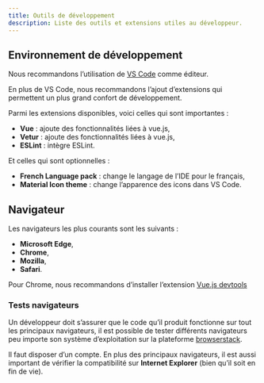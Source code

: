 ```yaml
---
title: Outils de développement
description: Liste des outils et extensions utiles au développeur.
---
```


## Environnement de développement

Nous recommandons l’utilisation de [VS Code](https://code.visualstudio.com) comme éditeur.

En plus de VS Code, nous recommandons l’ajout d’extensions qui permettent un plus grand confort de développement.

Parmi les extensions disponibles, voici celles qui sont importantes :

- **Vue** : ajoute des fonctionnalités liées à vue.js,
- **Vetur** : ajoute des fonctionnalités liées à vue.js,
- **ESLint** : intègre ESLint.

Et celles qui sont optionnelles :

- **French Language pack** : change le langage de l’IDE pour le français,
- **Material Icon theme** : change l’apparence des icons dans VS Code.

## Navigateur

Les navigateurs les plus courants sont les suivants :

- **Microsoft Edge**,
- **Chrome**,
- **Mozilla**,
- **Safari**.

Pour Chrome, nous recommandons d’installer l’extension [Vue.js devtools](https://chrome.google.com/webstore/detail/vuejs-devtools/ljjemllljcmogpfapbkkighbhhppjdbg)

### Tests navigateurs

Un développeur doit s’assurer que le code qu’il produit fonctionne sur tout les principaux navigateurs, il est possible de tester différents navigateurs peu importe son système d’exploitation sur la plateforme [browserstack](https://www.browserstack.com/).

<doc-alert type="error">
Il faut disposer d’un compte.
</doc-alert>

<doc-alert type="info">
En plus des principaux navigateurs, il est aussi important de vérifier la compatibilité sur <b>Internet Explorer</b> (bien qu’il soit en fin de vie).
</doc-alert>


